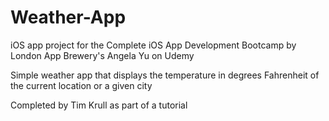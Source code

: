 # Weather-App
iOS app project for the Complete iOS App Development Bootcamp by London App Brewery's Angela Yu on Udemy

Simple weather app that displays the temperature in degrees Fahrenheit of the current location or a given city

Completed by Tim Krull as part of a tutorial
